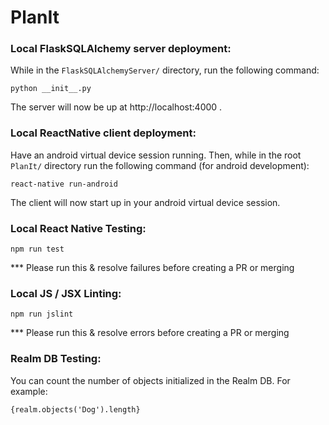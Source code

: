 # PlanIt


### Local FlaskSQLAlchemy server deployment:
While in the `FlaskSQLAlchemyServer/` directory, run the following command: 
```
python __init__.py
```
The server will now be up at http://localhost:4000 .


### Local ReactNative client deployment:
Have an android virtual device session running. Then, while in the root `PlanIt/` directory run the following command (for android development):
```
react-native run-android
```
The client will now start up in your android virtual device session.


### Local React Native Testing:
```
npm run test
```
*** Please run this & resolve failures before creating a PR or merging

### Local JS / JSX Linting:
```
npm run jslint
```
*** Please run this & resolve errors before creating a PR or merging

### Realm DB Testing:

You can count the number of objects initialized in the Realm DB. For example:
```
{realm.objects('Dog').length}
```